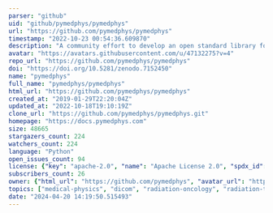 ```yaml
---
parser: "github"
uid: "github/pymedphys/pymedphys"
url: "https://github.com/pymedphys/pymedphys"
timestamp: "2022-10-23 00:54:36.609870"
description: "A community effort to develop an open standard library for Medical Physics in Python. Building quality transparent software together via peer review and open source distribution. Open code is better science."
avatar: "https://avatars.githubusercontent.com/u/47132275?v=4"
repo_url: "https://github.com/pymedphys/pymedphys"
doi: "https://doi.org/10.5281/zenodo.7152450"
name: "pymedphys"
full_name: "pymedphys/pymedphys"
html_url: "https://github.com/pymedphys/pymedphys"
created_at: "2019-01-29T22:20:04Z"
updated_at: "2022-10-18T19:10:19Z"
clone_url: "https://github.com/pymedphys/pymedphys.git"
homepage: "https://docs.pymedphys.com"
size: 48665
stargazers_count: 224
watchers_count: 224
language: "Python"
open_issues_count: 94
license: {"key": "apache-2.0", "name": "Apache License 2.0", "spdx_id": "Apache-2.0", "url": "https://api.github.com/licenses/apache-2.0", "node_id": "MDc6TGljZW5zZTI="}
subscribers_count: 26
owner: {"html_url": "https://github.com/pymedphys", "avatar_url": "https://avatars.githubusercontent.com/u/47132275?v=4", "login": "pymedphys", "type": "Organization"}
topics: ["medical-physics", "dicom", "radiation-oncology", "radiation-therapy", "radiation-physics", "radiotherapy"]
date: "2024-04-20 14:19:50.515493"
---
```

